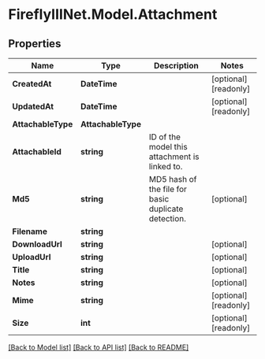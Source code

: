 # FireflyIIINet.Model.Attachment

## Properties

Name | Type | Description | Notes
------------ | ------------- | ------------- | -------------
**CreatedAt** | **DateTime** |  | [optional] [readonly] 
**UpdatedAt** | **DateTime** |  | [optional] [readonly] 
**AttachableType** | **AttachableType** |  | 
**AttachableId** | **string** | ID of the model this attachment is linked to. | 
**Md5** | **string** | MD5 hash of the file for basic duplicate detection. | [optional] 
**Filename** | **string** |  | 
**DownloadUrl** | **string** |  | [optional] 
**UploadUrl** | **string** |  | [optional] 
**Title** | **string** |  | [optional] 
**Notes** | **string** |  | [optional] 
**Mime** | **string** |  | [optional] [readonly] 
**Size** | **int** |  | [optional] [readonly] 

[[Back to Model list]](../README.md#documentation-for-models) [[Back to API list]](../README.md#documentation-for-api-endpoints) [[Back to README]](../README.md)

